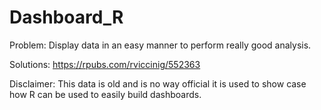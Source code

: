 # Dashboard_R

Problem: Display data in an easy manner to perform really good analysis.

Solutions: https://rpubs.com/rviccinig/552363

Disclaimer: This data is old and is no way official it is used to show case how R can be used to easily build dashboards.
